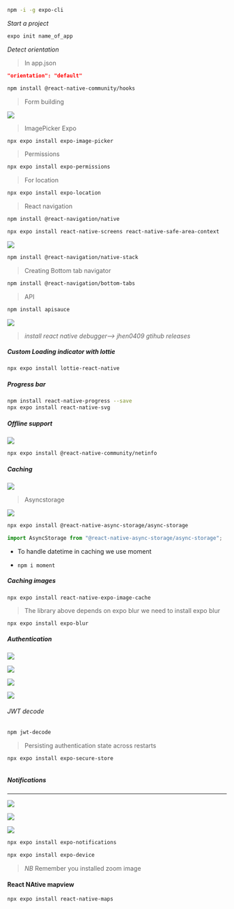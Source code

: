 ```bash
npm -i -g expo-cli
```

_Start a project_

```bash
expo init name_of_app
```

_Detect orientation_

> In app.json

```json
"orientation": "default"
```

```bash
npm install @react-native-community/hooks
```

> Form building

![](assets/20221129_035148_image.png)

> ImagePicker Expo

```bash
npx expo install expo-image-picker
```

> Permissions

```bash
npx expo install expo-permissions
```

> For location

```bash
npx expo install expo-location
```

> React navigation

```bash
npm install @react-navigation/native

npx expo install react-native-screens react-native-safe-area-context
```

![](assets/20221205_135201_image.png)

```bash
npm install @react-navigation/native-stack
```

> Creating Bottom tab navigator

```bash
npm install @react-navigation/bottom-tabs
```

> API

```bash
npm install apisauce
```

![](assets/20221206_131102_image.png)

> _install react native debugger--> jhen0409 gtihub releases_

##### Custom Loading indicator with lottie

```bash
npx expo install lottie-react-native
```

##### Progress bar

```bash
npm install react-native-progress --save
npx expo install react-native-svg
```

##### Offline support

![](assets/20221208_185249_image.png)

```bash
npx expo install @react-native-community/netinfo
```

##### Caching

![](assets/20221208_221319_image.png)

> Asyncstorage

![](assets/20221208_223123_image.png)

```bash
npx expo install @react-native-async-storage/async-storage
```

```js
import AsyncStorage from "@react-native-async-storage/async-storage";
```

- To handle datetime in caching we use moment
- ```
  npm i moment
  ```

##### Caching images

```npx
npx expo install react-native-expo-image-cache
```

> The library above depends on expo blur we need to install expo blur

```bash
npx expo install expo-blur
```

##### Authentication

![](assets/20221210_174137_image.png)

![](assets/20221210_174302_image.png)

![](assets/20221210_174422_image.png)

![](assets/20221210_174432_image.png)

###### JWT decode

```bash
npm jwt-decode
```

> Persisting authentication state across restarts

```bash
npx expo install expo-secure-store
```

```bash

```

##### Notifications

---

![](assets/20221214_213728_image.png)

![](assets/20221214_214150_image.png)

![](assets/20221214_214223_image.png)

```bash
npx expo install expo-notifications
```

```bash
npx expo install expo-device
```

> _NB_ Remember you installed zoom image

#### React NAtive mapview

```bash
npx expo install react-native-maps
```
